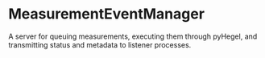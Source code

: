 # MeasurementEventManager
A server for queuing measurements, executing them through pyHegel, and transmitting status and metadata to listener processes.
